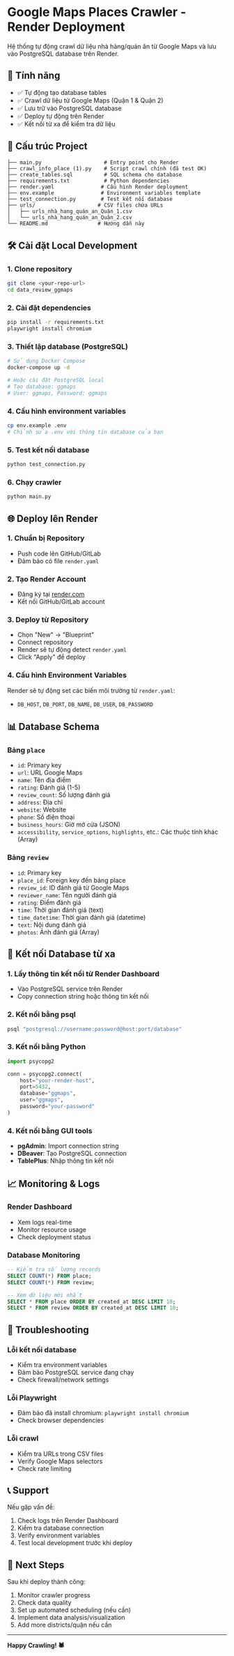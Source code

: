 # Google Maps Places Crawler - Render Deployment

Hệ thống tự động crawl dữ liệu nhà hàng/quán ăn từ Google Maps và lưu vào PostgreSQL database trên Render.

## 🚀 Tính năng

- ✅ Tự động tạo database tables
- ✅ Crawl dữ liệu từ Google Maps (Quận 1 & Quận 2)
- ✅ Lưu trữ vào PostgreSQL database
- ✅ Deploy tự động trên Render
- ✅ Kết nối từ xa để kiểm tra dữ liệu

## 📁 Cấu trúc Project

```
├── main.py                    # Entry point cho Render
├── crawl_info_place (1).py    # Script crawl chính (đã test OK)
├── create_tables.sql          # SQL schema cho database
├── requirements.txt           # Python dependencies
├── render.yaml               # Cấu hình Render deployment
├── env.example               # Environment variables template
├── test_connection.py        # Test kết nối database
├── urls/                    # CSV files chứa URLs
│   ├── urls_nhà_hang_quán_an_Quận_1.csv
│   └── urls_nhà_hang_quán_an_Quận_2.csv
└── README.md                # Hướng dẫn này
```

## 🛠️ Cài đặt Local Development

### 1. Clone repository

```bash
git clone <your-repo-url>
cd data_review_ggmaps
```

### 2. Cài đặt dependencies

```bash
pip install -r requirements.txt
playwright install chromium
```

### 3. Thiết lập database (PostgreSQL)

```bash
# Sử dụng Docker Compose
docker-compose up -d

# Hoặc cài đặt PostgreSQL local
# Tạo database: ggmaps
# User: ggmaps, Password: ggmaps
```

### 4. Cấu hình environment variables

```bash
cp env.example .env
# Chỉnh sửa .env với thông tin database của bạn
```

### 5. Test kết nối database

```bash
python test_connection.py
```

### 6. Chạy crawler

```bash
python main.py
```

## 🌐 Deploy lên Render

### 1. Chuẩn bị Repository

- Push code lên GitHub/GitLab
- Đảm bảo có file `render.yaml`

### 2. Tạo Render Account

- Đăng ký tại [render.com](https://render.com)
- Kết nối GitHub/GitLab account

### 3. Deploy từ Repository

- Chọn "New" → "Blueprint"
- Connect repository
- Render sẽ tự động detect `render.yaml`
- Click "Apply" để deploy

### 4. Cấu hình Environment Variables

Render sẽ tự động set các biến môi trường từ `render.yaml`:

- `DB_HOST`, `DB_PORT`, `DB_NAME`, `DB_USER`, `DB_PASSWORD`

## 📊 Database Schema

### Bảng `place`

- `id`: Primary key
- `url`: URL Google Maps
- `name`: Tên địa điểm
- `rating`: Đánh giá (1-5)
- `review_count`: Số lượng đánh giá
- `address`: Địa chỉ
- `website`: Website
- `phone`: Số điện thoại
- `business_hours`: Giờ mở cửa (JSON)
- `accessibility`, `service_options`, `highlights`, etc.: Các thuộc tính khác (Array)

### Bảng `review`

- `id`: Primary key
- `place_id`: Foreign key đến bảng place
- `review_id`: ID đánh giá từ Google Maps
- `reviewer_name`: Tên người đánh giá
- `rating`: Điểm đánh giá
- `time`: Thời gian đánh giá (text)
- `time_datetime`: Thời gian đánh giá (datetime)
- `text`: Nội dung đánh giá
- `photos`: Ảnh đánh giá (Array)

## 🔗 Kết nối Database từ xa

### 1. Lấy thông tin kết nối từ Render Dashboard

- Vào PostgreSQL service trên Render
- Copy connection string hoặc thông tin kết nối

### 2. Kết nối bằng psql

```bash
psql "postgresql://username:password@host:port/database"
```

### 3. Kết nối bằng Python

```python
import psycopg2

conn = psycopg2.connect(
    host="your-render-host",
    port=5432,
    database="ggmaps",
    user="ggmaps",
    password="your-password"
)
```

### 4. Kết nối bằng GUI tools

- **pgAdmin**: Import connection string
- **DBeaver**: Tạo PostgreSQL connection
- **TablePlus**: Nhập thông tin kết nối

## 📈 Monitoring & Logs

### Render Dashboard

- Xem logs real-time
- Monitor resource usage
- Check deployment status

### Database Monitoring

```sql
-- Kiểm tra số lượng records
SELECT COUNT(*) FROM place;
SELECT COUNT(*) FROM review;

-- Xem dữ liệu mới nhất
SELECT * FROM place ORDER BY created_at DESC LIMIT 10;
SELECT * FROM review ORDER BY created_at DESC LIMIT 10;
```

## 🚨 Troubleshooting

### Lỗi kết nối database

- Kiểm tra environment variables
- Đảm bảo PostgreSQL service đang chạy
- Check firewall/network settings

### Lỗi Playwright

- Đảm bảo đã install chromium: `playwright install chromium`
- Check browser dependencies

### Lỗi crawl

- Kiểm tra URLs trong CSV files
- Verify Google Maps selectors
- Check rate limiting

## 📞 Support

Nếu gặp vấn đề:

1. Check logs trên Render Dashboard
2. Kiểm tra database connection
3. Verify environment variables
4. Test local development trước khi deploy

## 🎯 Next Steps

Sau khi deploy thành công:

1. Monitor crawler progress
2. Check data quality
3. Set up automated scheduling (nếu cần)
4. Implement data analysis/visualization
5. Add more districts/quận nếu cần

---

**Happy Crawling! 🕷️**
